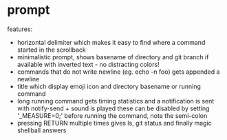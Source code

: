 prompt
======

features:


* horizontal delimiter which makes it easy to find where a command started in the scrollback
* minimalistic prompt, shows basename of directory and git branch if available with inverted text - no distracting colors!
* commands that do not write newline (eg. echo -n foo) gets appended a newline
* title which display emoji icon and directory basename or running command
* long running command gets timing statistics and a notification is sent with notify-send + sound is played
  these can be disabled by setting '_MEASURE=0;' before running the command, note the semi-colon
* pressing RETURN multiple times gives ls, git status and finally magic shellball answers
